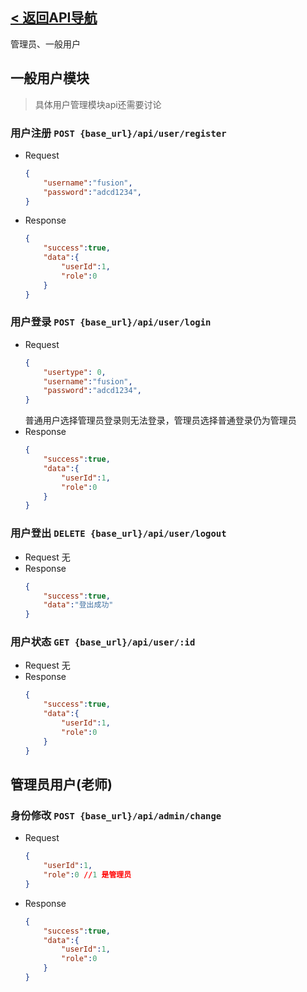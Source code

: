 ## [< 返回API导航](../API.md)
管理员、一般用户
## 一般用户模块
> 具体用户管理模块api还需要讨论
### 用户注册 `POST {base_url}/api/user/register`

- Request
    ```json
    {
        "username":"fusion",
        "password":"adcd1234",
    }
    ```
- Response
    ```json
    {
        "success":true,
        "data":{
            "userId":1,
            "role":0
        }
    }
    ```
### 用户登录 `POST {base_url}/api/user/login`
- Request
    ```json
    {    
        "usertype": 0,
        "username":"fusion",
        "password":"adcd1234",
    }
    ```
    普通用户选择管理员登录则无法登录，管理员选择普通登录仍为管理员
- Response
    ```json
    {
        "success":true,
        "data":{
            "userId":1,
            "role":0
        }
    }
    ```
### 用户登出 `DELETE {base_url}/api/user/logout`
- Request
   无
- Response
    ```json
    {
        "success":true,
        "data":"登出成功"
    }
    ```

### 用户状态 `GET {base_url}/api/user/:id`
- Request
   无
- Response
    ```json
    {
        "success":true,
        "data":{
            "userId":1,
            "role":0
        }
    }
    ```
## 管理员用户(老师)

### 身份修改 `POST {base_url}/api/admin/change`
- Request
    ```json
    {
        "userId":1,
        "role":0 //1 是管理员
    }
    ```
- Response
    ```json
    {
        "success":true,
        "data":{
            "userId":1,
            "role":0
        }
    }
    ```